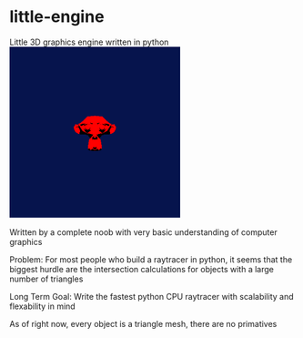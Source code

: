 # little-engine
Little 3D graphics engine written in python
<img src='https://github.com/grantcary/little-engine/blob/main/monkey_shaded.PNG' alt='monkey' width='300'>

Written by a complete noob with very basic understanding of computer graphics

Problem: For most people who build a raytracer in python, it seems that the biggest hurdle are the intersection calculations for objects with a large number of triangles

Long Term Goal: Write the fastest python CPU raytracer with scalability and flexability in mind

As of right now, every object is a triangle mesh, there are no primatives